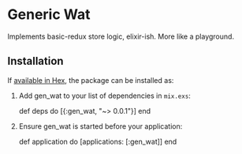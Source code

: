 # Generic Wat

Implements basic-redux store logic, elixir-ish. More like a playground.

## Installation

If [available in Hex](https://hex.pm/docs/publish), the package can be installed as:

  1. Add gen_wat to your list of dependencies in `mix.exs`:

        def deps do
          [{:gen_wat, "~> 0.0.1"}]
        end

  2. Ensure gen_wat is started before your application:

        def application do
          [applications: [:gen_wat]]
        end


